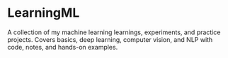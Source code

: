 # LearningML
A collection of my machine learning learnings, experiments, and practice projects. Covers basics, deep learning, computer vision, and NLP with code, notes, and hands-on examples.
